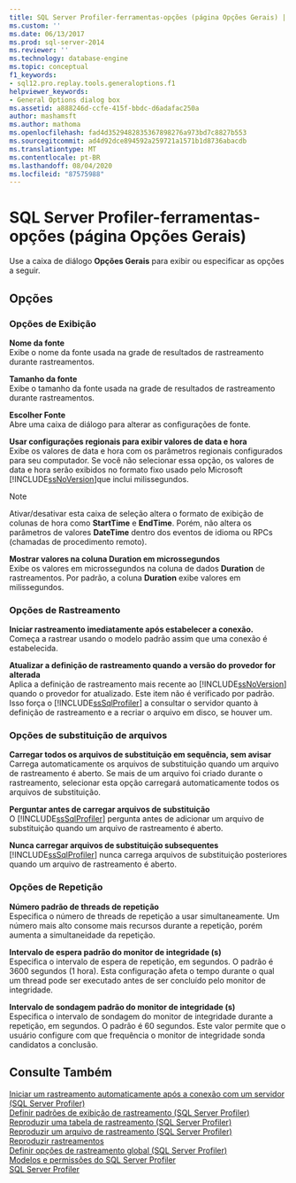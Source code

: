 ```yaml
---
title: SQL Server Profiler-ferramentas-opções (página Opções Gerais) | Microsoft Docs
ms.custom: ''
ms.date: 06/13/2017
ms.prod: sql-server-2014
ms.reviewer: ''
ms.technology: database-engine
ms.topic: conceptual
f1_keywords:
- sql12.pro.replay.tools.generaloptions.f1
helpviewer_keywords:
- General Options dialog box
ms.assetid: a888246d-ccfe-415f-bbdc-d6adafac250a
author: mashamsft
ms.author: mathoma
ms.openlocfilehash: fad4d3529482835367898276a973bd7c8827b553
ms.sourcegitcommit: ad4d92dce894592a259721a1571b1d8736abacdb
ms.translationtype: MT
ms.contentlocale: pt-BR
ms.lasthandoff: 08/04/2020
ms.locfileid: "87575988"
---
```

# <a name="sql-server-profiler---tools-options-general-options-page"></a>SQL Server Profiler-ferramentas-opções (página Opções Gerais)
  Use a caixa de diálogo **Opções Gerais** para exibir ou especificar as opções a seguir.  
  
## <a name="options"></a>Opções  
  
### <a name="display-options"></a>Opções de Exibição  
 **Nome da fonte**  
 Exibe o nome da fonte usada na grade de resultados de rastreamento durante rastreamentos.  
  
 **Tamanho da fonte**  
 Exibe o tamanho da fonte usada na grade de resultados de rastreamento durante rastreamentos.  
  
 **Escolher Fonte**  
 Abre uma caixa de diálogo para alterar as configurações de fonte.  
  
 **Usar configurações regionais para exibir valores de data e hora**  
 Exibe os valores de data e hora com os parâmetros regionais configurados para seu computador. Se você não selecionar essa opção, os valores de data e hora serão exibidos no formato fixo usado pelo Microsoft [!INCLUDE[ssNoVersion](../includes/ssnoversion-md.md)]que inclui milissegundos.  
  
> [!NOTE]  
>  Ativar/desativar esta caixa de seleção altera o formato de exibição de colunas de hora como **StartTime** e **EndTime**. Porém, não altera os parâmetros de valores **DateTime** dentro dos eventos de idioma ou RPCs (chamadas de procedimento remoto).  
  
 **Mostrar valores na coluna Duration em microssegundos**  
 Exibe os valores em microssegundos na coluna de dados **Duration** de rastreamentos. Por padrão, a coluna **Duration** exibe valores em milissegundos.  
  
### <a name="tracing-options"></a>Opções de Rastreamento  
 **Iniciar rastreamento imediatamente após estabelecer a conexão.**  
 Começa a rastrear usando o modelo padrão assim que uma conexão é estabelecida.  
  
 **Atualizar a definição de rastreamento quando a versão do provedor for alterada**  
 Aplica a definição de rastreamento mais recente ao [!INCLUDE[ssNoVersion](../includes/ssnoversion-md.md)] quando o provedor for atualizado. Este item não é verificado por padrão. Isso força o [!INCLUDE[ssSqlProfiler](../includes/sssqlprofiler-md.md)] a consultar o servidor quanto à definição de rastreamento e a recriar o arquivo em disco, se houver um.  
  
### <a name="file-rollover-options"></a>Opções de substituição de arquivos  
 **Carregar todos os arquivos de substituição em sequência, sem avisar**  
 Carrega automaticamente os arquivos de substituição quando um arquivo de rastreamento é aberto. Se mais de um arquivo foi criado durante o rastreamento, selecionar esta opção carregará automaticamente todos os arquivos de substituição.  
  
 **Perguntar antes de carregar arquivos de substituição**  
 O [!INCLUDE[ssSqlProfiler](../includes/sssqlprofiler-md.md)] pergunta antes de adicionar um arquivo de substituição quando um arquivo de rastreamento é aberto.  
  
 **Nunca carregar arquivos de substituição subsequentes**  
 [!INCLUDE[ssSqlProfiler](../includes/sssqlprofiler-md.md)] nunca carrega arquivos de substituição posteriores quando um arquivo de rastreamento é aberto.  
  
### <a name="replay-options"></a>Opções de Repetição  
 **Número padrão de threads de repetição**  
 Especifica o número de threads de repetição a usar simultaneamente. Um número mais alto consome mais recursos durante a repetição, porém aumenta a simultaneidade da repetição.  
  
 **Intervalo de espera padrão do monitor de integridade (s)**  
 Especifica o intervalo de espera de repetição, em segundos. O padrão é 3600 segundos (1 hora). Esta configuração afeta o tempo durante o qual um thread pode ser executado antes de ser concluído pelo monitor de integridade.  
  
 **Intervalo de sondagem padrão do monitor de integridade (s)**  
 Especifica o intervalo de sondagem do monitor de integridade durante a repetição, em segundos. O padrão é 60 segundos. Este valor permite que o usuário configure com que frequência o monitor de integridade sonda candidatos a conclusão.  
  
## <a name="see-also"></a>Consulte Também  
 [Iniciar um rastreamento automaticamente após a conexão com um servidor &#40;SQL Server Profiler&#41;](../tools/sql-server-profiler/start-a-trace-automatically-after-connecting-to-a-server-sql-server-profiler.md)   
 [Definir padrões de exibição de rastreamento &#40;SQL Server Profiler&#41;](../tools/sql-server-profiler/set-trace-display-defaults-sql-server-profiler.md)   
 [Reproduzir uma tabela de rastreamento &#40;SQL Server Profiler&#41;](../tools/sql-server-profiler/replay-a-trace-table-sql-server-profiler.md)   
 [Reproduzir um arquivo de rastreamento &#40;SQL Server Profiler&#41;](../tools/sql-server-profiler/replay-a-trace-file-sql-server-profiler.md)   
 [Reproduzir rastreamentos](../tools/sql-server-profiler/replay-traces.md)   
 [Definir opções de rastreamento global &#40;SQL Server Profiler&#41;](../tools/sql-server-profiler/set-global-trace-options-sql-server-profiler.md)   
 [Modelos e permissões do SQL Server Profiler](../tools/sql-server-profiler/sql-server-profiler-templates-and-permissions.md)   
 [SQL Server Profiler](../tools/sql-server-profiler/sql-server-profiler.md)  
  
  
